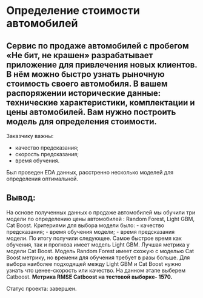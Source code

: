 # Определение стоимости автомобилей
## Сервис по продаже автомобилей с пробегом «Не бит, не крашен» разрабатывает приложение для привлечения новых клиентов. В нём можно быстро узнать рыночную стоимость своего автомобиля. В вашем распоряжении исторические данные: технические характеристики, комплектации и цены автомобилей. Вам нужно построить модель для определения стоимости.

Заказчику важны:
- качество предсказания;
- скорость предсказания;
- время обучения.

Был проведен EDA данных, расстренно несколько моделей для определения оптимальной.


## Вывод:
На основе полученных данных о продаже автомобилей мы обучили три модели по определению цены автомобилей : Random Forest, Light GBM, Cat Boost. Критериями для выбора модели было: - качество предсказания; - время обучения модели; - время предсказания модели. По итогу получили следующее.
Самое быстрое время как обучения, так и прогноза имеет модель Light GBM.
Лучшая метрика у модели Сat Boost.
Модель Random Forest имеет схожую с моделью Сat Boost метрику, но времени для обучения требует в разы больше.
Для выбора наиболее подходящей между Light GBM и Cat Boost нужно узнать что ценее-скорость или качество.
На данном этапе выберем Catboost.
**Метрика RMSE Catboost на тестовой выборке- 1570.**

Статус проекта: завершен.
